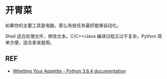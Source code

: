 # 开胃菜

如果你的主要工具是电脑，那么有些任务最好能够自动化。

Shell 适合处理文件，修改文本。C/C++/Java 编译过程又过于复杂，Python 简单方便，适合拿来就用。

## REF

- [Whetting Your Appetite - Python 3.6.4 documentation][doc]

[doc]: https://docs.python.org/3.6/tutorial/appetite.html